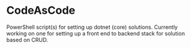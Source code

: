 # CodeAsCode

PowerShell script(s) for setting up dotnet (core) solutions. Currently working on one for setting up a front end to backend stack for solution based on CRUD.
